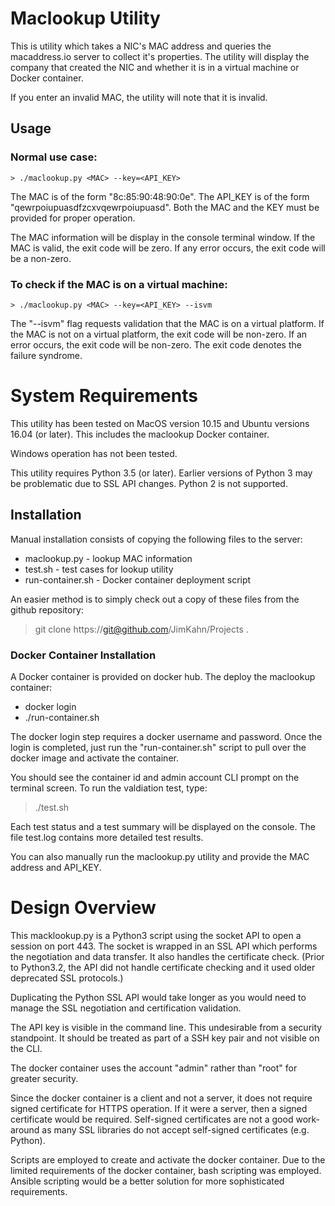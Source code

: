 # Maclookup Utility
This is utility which takes a NIC's MAC address and
queries the macaddress.io server to collect it's
properties.  The utility will display the company that
created the NIC and whether it is in a virtual machine
or Docker container.

If you enter an invalid MAC, the utility will note
that it is invalid.


## Usage
### Normal use case:
    > ./maclookup.py <MAC> --key=<API_KEY>

The MAC is of the form "8c:85:90:48:90:0e".
The API_KEY is of  the form "qewrpoiupuasdfzcxvqewrpoiupuasd".
Both the MAC and the KEY must be provided for proper operation.

The MAC information will be display in the console terminal window.
If the MAC is valid, the exit code will be zero.
If any error occurs, the exit code will be a non-zero.

### To check if the MAC is on a virtual machine:
    > ./maclookup.py <MAC> --key=<API_KEY> --isvm

The "--isvm" flag requests validation that the MAC is on
a virtual platform.  If the MAC is not on a virtual platform,
the exit code will be non-zero.  If an error occurs, the
exit code will be non-zero.  The exit code denotes the failure
syndrome.

# System Requirements
This utility has been tested on MacOS version 10.15 and
Ubuntu versions 16.04 (or later).  This includes the
maclookup Docker container.

Windows operation has not been tested.

This utility requires Python 3.5 (or later). Earlier versions
of Python 3 may be problematic due to SSL API changes.  Python 2
is not supported.

## Installation
Manual installation consists of copying the following files to the server:
  * maclookup.py     - lookup MAC information
  * test.sh          - test cases for lookup utility
  * run-container.sh - Docker container deployment script

An easier method is to simply check out a copy of these files from the github repository:
  > git clone https://git@github.com/JimKahn/Projects .


### Docker Container Installation
A Docker container is provided  on docker hub.
The deploy the maclookup container:
  * docker login
  * ./run-container.sh

The docker login step requires a docker username and password.
Once the login is completed, just run the "run-container.sh" script
to pull over the docker image and activate the container.

You should see the container id and admin account CLI prompt on the terminal screen.
To run the valdiation test, type:
  > ./test.sh

Each test status and a test summary will be displayed on the console.
The file test.log contains more detailed test results.

You can also manually run the maclookup.py utility and provide the MAC address and
API_KEY.


# Design Overview

This macklookup.py is a Python3 script using the socket API
to open a session on port 443.  The socket is wrapped
in an SSL API which performs the negotiation and data transfer.
It also handles the certificate check.  (Prior to Python3.2,
the API did not handle certificate checking and it used
older deprecated SSL protocols.)

Duplicating the Python SSL API would take longer as you would
need to manage the SSL negotiation and certification validation.

The API key is visible in the command line.  This undesirable from a security
standpoint.  It should be treated as part of a SSH key pair and not visible on the
CLI.

The docker container uses the account "admin" rather than "root" for greater security.

Since the docker container is a client and not a server, it does not require
signed certificate for HTTPS operation.  If it were a server, then a signed
certificate would be required.  Self-signed certificates are not a good
work-around as many SSL libraries do not accept self-signed certificates
(e.g. Python).

Scripts are employed to create and activate the docker container.  Due to the
limited requirements of the docker container, bash scripting was employed.
Ansible scripting would be a better solution for more sophisticated requirements.





